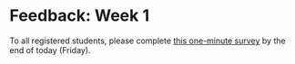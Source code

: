 # Feedback: Week 1

To all registered students, please complete [this one-minute survey](https://docs.google.com/forms/d/e/1FAIpQLSeF9zoCJz8Qp2ftIkLWKF8uoOGvqBJbnHsWwUywr3iYXuBRPA/viewform) by the end of today (Friday).
